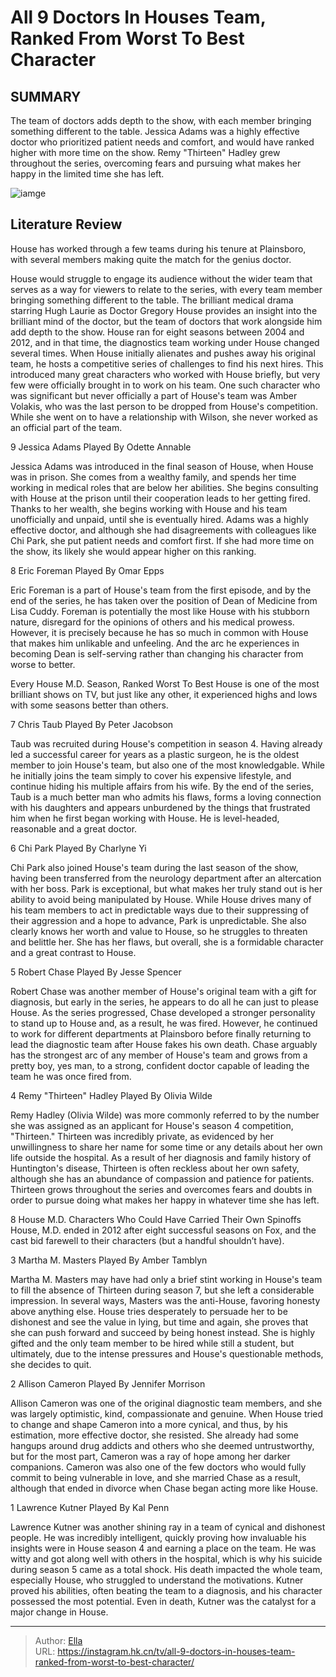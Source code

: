 # All 9 Doctors In Houses Team, Ranked From Worst To Best Character


## SUMMARY 


 The team of doctors adds depth to the show, with each member bringing something different to the table. 
 Jessica Adams was a highly effective doctor who prioritized patient needs and comfort, and would have ranked higher with more time on the show. 
 Remy &#34;Thirteen&#34; Hadley grew throughout the series, overcoming fears and pursuing what makes her happy in the limited time she has left. 

![iamge](https://static1.srcdn.com/wordpress/wp-content/uploads/2024/01/all-house-doctors-team-characters-worst-best.jpg)

## Literature Review
House has worked through a few teams during his tenure at Plainsboro, with several members making quite the match for the genius doctor.




House would struggle to engage its audience without the wider team that serves as a way for viewers to relate to the series, with every team member bringing something different to the table. The brilliant medical drama starring Hugh Laurie as Doctor Gregory House provides an insight into the brilliant mind of the doctor, but the team of doctors that work alongside him add depth to the show. House ran for eight seasons between 2004 and 2012, and in that time, the diagnostics team working under House changed several times.
When House initially alienates and pushes away his original team, he hosts a competitive series of challenges to find his next hires. This introduced many great characters who worked with House briefly, but very few were officially brought in to work on his team. One such character who was significant but never officially a part of House&#39;s team was Amber Volakis, who was the last person to be dropped from House&#39;s competition. While she went on to have a relationship with Wilson, she never worked as an official part of the team.









 








 9  Jessica Adams 
Played By Odette Annable
        

Jessica Adams was introduced in the final season of House, when House was in prison. She comes from a wealthy family, and spends her time working in medical roles that are below her abilities. She begins consulting with House at the prison until their cooperation leads to her getting fired. Thanks to her wealth, she begins working with House and his team unofficially and unpaid, until she is eventually hired. Adams was a highly effective doctor, and although she had disagreements with colleagues like Chi Park, she put patient needs and comfort first. If she had more time on the show, its likely she would appear higher on this ranking.





 8  Eric Foreman 
Played By Omar Epps


 







Eric Foreman is a part of House&#39;s team from the first episode, and by the end of the series, he has taken over the position of Dean of Medicine from Lisa Cuddy. Foreman is potentially the most like House with his stubborn nature, disregard for the opinions of others and his medical prowess. However, it is precisely because he has so much in common with House that makes him unlikable and unfeeling. And the arc he experiences in becoming Dean is self-serving rather than changing his character from worse to better.
            
 
 Every House M.D. Season, Ranked Worst To Best 
House is one of the most brilliant shows on TV, but just like any other, it experienced highs and lows with some seasons better than others.









 7  Chris Taub 
Played By Peter Jacobson
        

Taub was recruited during House&#39;s competition in season 4. Having already led a successful career for years as a plastic surgeon, he is the oldest member to join House&#39;s team, but also one of the most knowledgable. While he initially joins the team simply to cover his expensive lifestyle, and continue hiding his multiple affairs from his wife. By the end of the series, Taub is a much better man who admits his flaws, forms a loving connection with his daughters and appears unburdened by the things that frustrated him when he first began working with House. He is level-headed, reasonable and a great doctor.





 6  Chi Park 
Played By Charlyne Yi
        

Chi Park also joined House&#39;s team during the last season of the show, having been transferred from the neurology department after an altercation with her boss. Park is exceptional, but what makes her truly stand out is her ability to avoid being manipulated by House. While House drives many of his team members to act in predictable ways due to their suppressing of their aggression and a hope to advance, Park is unpredictable. She also clearly knows her worth and value to House, so he struggles to threaten and belittle her. She has her flaws, but overall, she is a formidable character and a great contrast to House.





 5  Robert Chase 
Played By Jesse Spencer
        

Robert Chase was another member of House&#39;s original team with a gift for diagnosis, but early in the series, he appears to do all he can just to please House. As the series progressed, Chase developed a stronger personality to stand up to House and, as a result, he was fired. However, he continued to work for different departments at Plainsboro before finally returning to lead the diagnostic team after House fakes his own death. Chase arguably has the strongest arc of any member of House&#39;s team and grows from a pretty boy, yes man, to a strong, confident doctor capable of leading the team he was once fired from.





 4  Remy &#34;Thirteen&#34; Hadley 
Played By Olivia Wilde


 







Remy Hadley (Olivia Wilde) was more commonly referred to by the number she was assigned as an applicant for House&#39;s season 4 competition, &#34;Thirteen.&#34; Thirteen was incredibly private, as evidenced by her unwillingness to share her name for some time or any details about her own life outside the hospital. As a result of her diagnosis and family history of Huntington&#39;s disease, Thirteen is often reckless about her own safety, although she has an abundance of compassion and patience for patients. Thirteen grows throughout the series and overcomes fears and doubts in order to pursue doing what makes her happy in whatever time she has left.
            
 
 8 House M.D. Characters Who Could Have Carried Their Own Spinoffs 
House, M.D. ended in 2012 after eight successful seasons on Fox, and the cast bid farewell to their characters (but a handful shouldn’t have).









 3  Martha M. Masters 
Played By Amber Tamblyn
        

Martha M. Masters may have had only a brief stint working in House&#39;s team to fill the absence of Thirteen during season 7, but she left a considerable impression. In several ways, Masters was the anti-House, favoring honesty above anything else. House tries desperately to persuade her to be dishonest and see the value in lying, but time and again, she proves that she can push forward and succeed by being honest instead. She is highly gifted and the only team member to be hired while still a student, but ultimately, due to the intense pressures and House&#39;s questionable methods, she decides to quit.





 2  Allison Cameron 
Played By Jennifer Morrison
        

Allison Cameron was one of the original diagnostic team members, and she was largely optimistic, kind, compassionate and genuine. When House tried to change and shape Cameron into a more cynical, and thus, by his estimation, more effective doctor, she resisted. She already had some hangups around drug addicts and others who she deemed untrustworthy, but for the most part, Cameron was a ray of hope among her darker companions. Cameron was also one of the few doctors who would fully commit to being vulnerable in love, and she married Chase as a result, although that ended in divorce when Chase began acting more like House.





 1  Lawrence Kutner 
Played By Kal Penn


 







Lawrence Kutner was another shining ray in a team of cynical and dishonest people. He was incredibly intelligent, quickly proving how invaluable his insights were in House season 4 and earning a place on the team. He was witty and got along well with others in the hospital, which is why his suicide during season 5 came as a total shock. His death impacted the whole team, especially House, who struggled to understand the motivations. Kutner proved his abilities, often beating the team to a diagnosis, and his character possessed the most potential. Even in death, Kutner was the catalyst for a major change in House. 

---

> Author: [Ella](https://instagram.hk.cn/)  
> URL: https://instagram.hk.cn/tv/all-9-doctors-in-houses-team-ranked-from-worst-to-best-character/  

